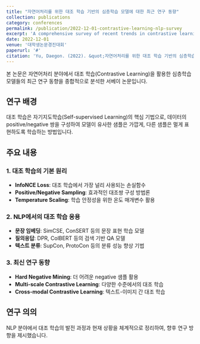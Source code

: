 ```yaml
---
title: "자연어처리를 위한 대조 학습 기반의 심층학습 모델에 대한 최근 연구 동향"
collection: publications
category: conferences
permalink: /publication/2022-12-01-contrastive-learning-nlp-survey
excerpt: 'A comprehensive survey of recent trends in contrastive learning-based deep learning models for natural language processing.'
date: 2022-12-01
venue: '대학생논문경진대회'
paperurl: '#'
citation: 'Yu, Daegon. (2022). &quot;자연어처리를 위한 대조 학습 기반의 심층학습 모델에 대한 최근 연구 동향.&quot; <i>대학생논문경진대회</i>.'
---
```


본 논문은 자연어처리 분야에서 대조 학습(Contrastive Learning)을 활용한 심층학습 모델들의 최근 연구 동향을 종합적으로 분석한 서베이 논문입니다.

## 연구 배경

대조 학습은 자기지도학습(Self-supervised Learning)의 핵심 기법으로, 데이터의 positive/negative 쌍을 구성하여 모델이 유사한 샘플은 가깝게, 다른 샘플은 멀게 표현하도록 학습하는 방법입니다.

## 주요 내용

### 1. 대조 학습의 기본 원리
- **InfoNCE Loss**: 대조 학습에서 가장 널리 사용되는 손실함수
- **Positive/Negative Sampling**: 효과적인 대조쌍 구성 방법론
- **Temperature Scaling**: 학습 안정성을 위한 온도 매개변수 활용

### 2. NLP에서의 대조 학습 응용
- **문장 임베딩**: SimCSE, ConSERT 등의 문장 표현 학습 모델
- **질의응답**: DPR, ColBERT 등의 검색 기반 QA 모델
- **텍스트 분류**: SupCon, ProtoCon 등의 분류 성능 향상 기법

### 3. 최신 연구 동향
- **Hard Negative Mining**: 더 어려운 negative 샘플 활용
- **Multi-scale Contrastive Learning**: 다양한 수준에서의 대조 학습
- **Cross-modal Contrastive Learning**: 텍스트-이미지 간 대조 학습

## 연구 의의

NLP 분야에서 대조 학습의 발전 과정과 현재 상황을 체계적으로 정리하여, 향후 연구 방향을 제시했습니다.